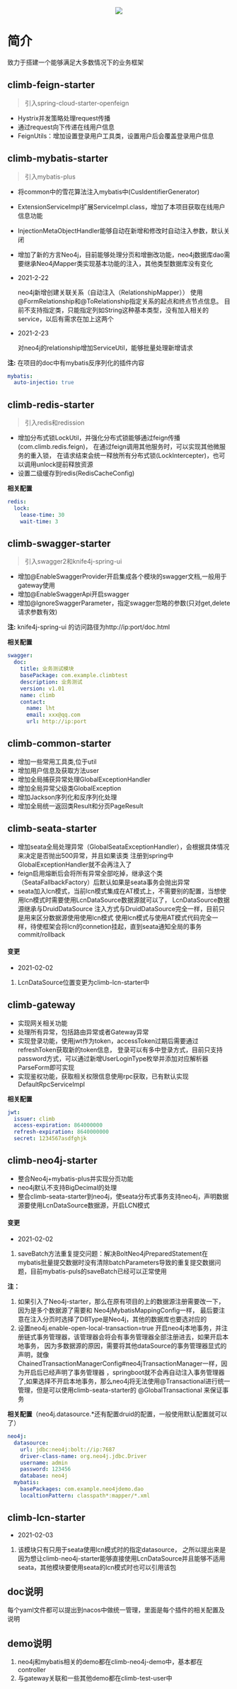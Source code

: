 <p align="center">
<img src="http://note.youdao.com/yws/public/resource/c5bcec6a18cb3ac6dcdf6cc8c60afc2a/xmlnote/82B069C852824EA4813685A53501C449/13731" border="0" />
</p>

# 简介
致力于搭建一个能够满足大多数情况下的业务框架

##  climb-feign-starter
> 引入spring-cloud-starter-openfeign
- Hystrix并发策略处理request传播
- 通过request向下传递在线用户信息
- FeignUtils：增加设置登录用户工具类，设置用户后会覆盖登录用户信息
##  climb-mybatis-starter
> 引入mybatis-plus
- 将common中的雪花算法注入mybatis中(CusIdentifierGenerator)
- ExtensionServiceImpl扩展ServiceImpl.class，增加了本项目获取在线用户信息功能
- InjectionMetaObjectHandler能够自动在新增和修改时自动注入参数，默认关闭
- 增加了新的方言Neo4j，目前能够处理分页和增删改功能，neo4j数据库dao需要继承Neo4jMapper类实现基本功能的注入，其他类型数据库没有变化

- 2021-2-22

    neo4j新增创建关联关系（自动注入（RelationshipMapper））
使用@FormRelationship和@ToRelationship指定关系的起点和终点节点信息。
目前不支持指定类，只能指定列如String这种基本类型，没有加入相关的service，以后有需求在加上这两个

- 2021-2-23
    
    对neo4j的relationship增加ServiceUtil，能够批量处理新增请求

**注:** 在项目的doc中有mybatis反序列化的插件内容
```yaml
mybatis:
  auto-injectio: true
```
##  climb-redis-starter
> 引入redis和redission
- 增加分布式锁LockUtil，并强化分布式锁能够通过feign传播(com.climb.redis.feign)，
在通过feign调用其他服务时，可以实现其他微服务的重入锁，
在请求结束会统一释放所有分布式锁(LockIntercepter)，也可以调用unlock提前释放资源
- 设置二级缓存到redis(RedisCacheConfig)

**相关配置**
```yaml
redis:
  lock:
    lease-time: 30
    wait-time: 3
```

## climb-swagger-starter
> 引入swagger2和knife4j-spring-ui
- 增加@EnableSwaggerProvider开启集成各个模块的swagger文档,一般用于gateway使用
- 增加@EnableSwaggerApi开启swagger
- 增加@IgnoreSwaggerParameter，指定swagger忽略的参数(只对get,delete请求参数有效)

**注:** knife4j-spring-ui 的访问路径为http://ip:port/doc.html

**相关配置**
```yaml
swagger:
  doc:
    title: 业务测试模块
    basePackage: com.example.climbtest
    description: 业务测试
    version: v1.01
    name: climb
    contact:
      name: lht
      email: xxx@qq.com
      url: http://ip:port
```
## climb-common-starter

- 增加一些常用工具类,位于util
- 增加用户信息及获取方法user
- 增加全局捕获异常处理GlobalExceptionHandler
- 增加全局异常父级类GlobalException
- 增加Jackson序列化和反序列化处理
- 增加全局统一返回类Result和分页PageResult

## climb-seata-starter
 
- 增加seata全局处理异常（GlobalSeataExceptionHandler），会根据具体情况来决定是否抛出500异常，并且如果该类
注册到spring中GlobalExceptionHandler就不会再注入了
- feign启用熔断后会将所有异常全部吃掉，继承这个类（SeataFallbackFactory）后默认如果是seata事务会抛出异常
- seata加入lcn模式，当前lcn模式集成在AT模式上，不需要别的配置，当想使用lcn模式时需要使用LcnDataSource数据源就可以了，
LcnDataSource数据源继承与DruidDataSource
注入方式与DruidDataSource完全一样，目前只是用来区分数据源使用使用lcn模式
使用lcn模式与使用AT模式代码完全一样，待使框架会将lcn的connetion挂起，直到seata通知全局的事务commit/rollback

#### 变更
- 2021-02-02
1. LcnDataSource位置变更为climb-lcn-starter中

## climb-gateway
- 实现网关相关功能
- 处理所有异常，包括路由异常或者Gateway异常
- 实现登录功能，使用jwt作为token，accessToken过期后需要通过refreshToken获取新的token信息，
登录可以有多中登录方式，目前只支持password方式，可以通过新增UserLoginType枚举并添加对应解析器ParseForm即可实现
- 实现鉴权功能，获取相关权限信息使用rpc获取，已有默认实现DefaultRpcServiceImpl

**相关配置**

```yaml
jwt:
  issuer: climb
  access-expiration: 864000000
  refresh-expiration: 8640000000
  secret: 1234567asdfghjk
```
##  climb-neo4j-starter
- 整合Neo4j+mybatis-plus并实现分页功能
- neo4j默认不支持BigDecimal的处理
- 整合climb-seata-starter到neo4j，使seata分布式事务支持neo4j，声明数据源要使用LcnDataSource数据源，开启LCN模式

#### 变更
- 2021-02-02
1. saveBatch方法重复提交问题：解决BoltNeo4jPreparedStatement在mybatis批量提交数据时没有清除batchParameters导致的重复提交数据问题，目前mybatis-puls的saveBatch已经可以正常使用

**注：**
1. 如果引入了Neo4j-starter，那么在原有项目的上的数据源注册需要改一下，因为是多个数据源了需要和 Neo4jMybatisMappingConfig一样，
最后要注意在注入分页时选择了DBType是Neo4j，其他的数据库也要选对应的
2. 设置neo4j.enable-open-local-transaction=true 开启neo4j本地事务，并注册链式事务管理器，该管理器会将会有事务管理器全部注册进去，如果开启本地事务，
因为多数据源的原因，需要将其他dataSource的事务管理器显式的声明，就像ChainedTransactionManagerConfig#neo4jTransactionManager一样，因为开启后已经声明了事务管理器
，springboot就不会再自动注入事务管理器了,如果选择不开启本地事务，那么neo4j将无法使用@Transactional进行统一管理，但是可以使用climb-seata-starter的 @GlobalTransactional
来保证事务


**相关配置**（neo4j.datasource.*还有配置druid的配置，一般使用默认配置就可以了）

```yaml
neo4j:
  datasource:
    url: jdbc:neo4j:bolt://ip:7687
    driver-class-name: org.neo4j.jdbc.Driver
    username: admin
    password: 123456
    database: neo4j
  mybatis:
    basePackages: com.example.neo4jdemo.dao
    localtionPattern: classpath*:mapper/*.xml
```
## climb-lcn-starter
- 2021-02-03
1. 该模块只有只用于seata使用lcn模式时的指定datasource，
之所以提出来是因为想让climb-neo4j-starter能够直接使用LcnDataSource并且能够不适用seata，其他模块要使用seata的lcn模式时也可以引用该包

## doc说明
每个yaml文件都可以提出到nacos中做统一管理，里面是每个插件的相关配置及说明

## demo说明
1. neo4j和mybatis相关的demo都在climb-neo4j-demo中，基本都在controller
2. 与gateway关联和一些其他demo都在climb-test-user中